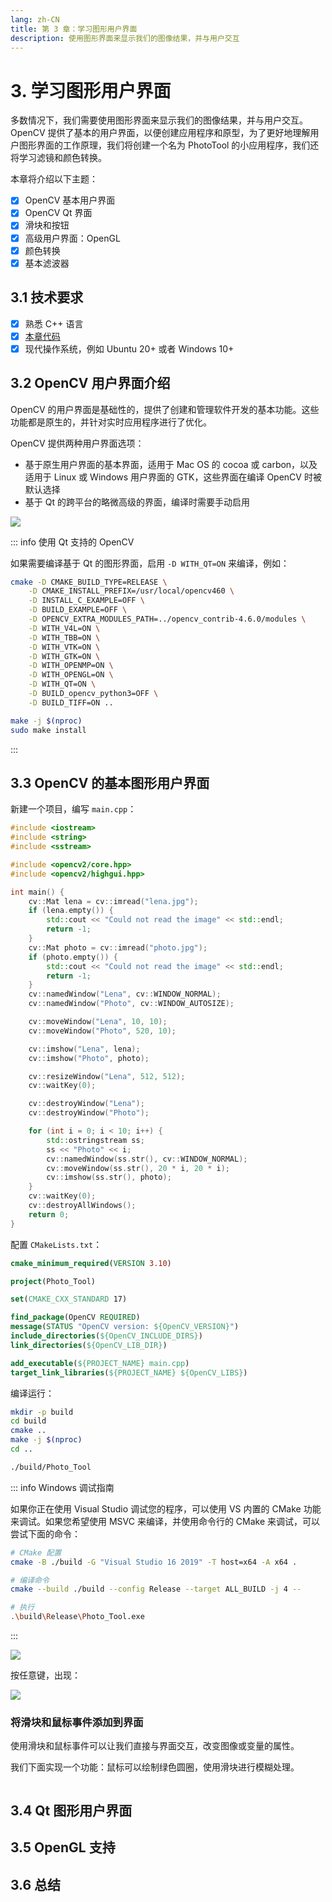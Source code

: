 ```yaml
---
lang: zh-CN
title: 第 3 章：学习图形用户界面
description: 使用图形界面来显示我们的图像结果，并与用户交互
---
```


# 3. 学习图形用户界面

多数情况下，我们需要使用图形界面来显示我们的图像结果，并与用户交互。OpenCV 提供了基本的用户界面，以便创建应用程序和原型，为了更好地理解用户图形界面的工作原理，我们将创建一个名为 PhotoTool 的小应用程序，我们还将学习滤镜和颜色转换。

本章将介绍以下主题：
- [x] OpenCV 基本用户界面
- [x] OpenCV Qt 界面
- [x] 滑块和按钮
- [x] 高级用户界面：OpenGL
- [x] 颜色转换
- [x] 基本滤波器

## 3.1 技术要求

- [x] 熟悉 C++ 语言
- [x] [本章代码](https://github.com/PacktPublishing/Learn-OpenCV-4-By-Building-Projects-Second-Edition/tree/master/Chapter_03)
- [x] 现代操作系统，例如 Ubuntu 20+ 或者 Windows 10+

## 3.2 OpenCV 用户界面介绍

OpenCV 的用户界面是基础性的，提供了创建和管理软件开发的基本功能。这些功能都是原生的，并针对实时应用程序进行了优化。

OpenCV 提供两种用户界面选项：
- 基于原生用户界面的基本界面，适用于 Mac OS 的 cocoa 或 carbon，以及适用于 Linux 或 Windows 用户界面的 GTK，这些界面在编译 OpenCV 时被默认选择
- 基于 Qt 的跨平台的略微高级的界面，编译时需要手动启用

![](./images/2022-11-10-16-28-22.webp)

::: info 使用 Qt 支持的 OpenCV

如果需要编译基于 Qt 的图形界面，启用 `-D WITH_QT=ON` 来编译，例如：

```bash
cmake -D CMAKE_BUILD_TYPE=RELEASE \
    -D CMAKE_INSTALL_PREFIX=/usr/local/opencv460 \
    -D INSTALL_C_EXAMPLE=OFF \
    -D BUILD_EXAMPLE=OFF \
    -D OPENCV_EXTRA_MODULES_PATH=../opencv_contrib-4.6.0/modules \
    -D WITH_V4L=ON \
    -D WITH_TBB=ON \
    -D WITH_VTK=ON \
    -D WITH_GTK=ON \
    -D WITH_OPENMP=ON \
    -D WITH_OPENGL=ON \
    -D WITH_QT=ON \
    -D BUILD_opencv_python3=OFF \
    -D BUILD_TIFF=ON ..

make -j $(nproc)
sudo make install
```

:::

## 3.3 OpenCV 的基本图形用户界面

新建一个项目，编写 `main.cpp`：

```cpp
#include <iostream>
#include <string>
#include <sstream>

#include <opencv2/core.hpp>
#include <opencv2/highgui.hpp>

int main() {
    cv::Mat lena = cv::imread("lena.jpg");
    if (lena.empty()) {
        std::cout << "Could not read the image" << std::endl;
        return -1;
    }
    cv::Mat photo = cv::imread("photo.jpg");
    if (photo.empty()) {
        std::cout << "Could not read the image" << std::endl;
        return -1;
    }
    cv::namedWindow("Lena", cv::WINDOW_NORMAL);
    cv::namedWindow("Photo", cv::WINDOW_AUTOSIZE);

    cv::moveWindow("Lena", 10, 10);
    cv::moveWindow("Photo", 520, 10);

    cv::imshow("Lena", lena);
    cv::imshow("Photo", photo);

    cv::resizeWindow("Lena", 512, 512);
    cv::waitKey(0);

    cv::destroyWindow("Lena");
    cv::destroyWindow("Photo");

    for (int i = 0; i < 10; i++) {
        std::ostringstream ss;
        ss << "Photo" << i;
        cv::namedWindow(ss.str(), cv::WINDOW_NORMAL);
        cv::moveWindow(ss.str(), 20 * i, 20 * i);
        cv::imshow(ss.str(), photo);
    }
    cv::waitKey(0);
    cv::destroyAllWindows();
    return 0;
}
```

配置 `CMakeLists.txt`：

```cmake
cmake_minimum_required(VERSION 3.10)

project(Photo_Tool)

set(CMAKE_CXX_STANDARD 17)

find_package(OpenCV REQUIRED)
message(STATUS "OpenCV version: ${OpenCV_VERSION}")
include_directories(${OpenCV_INCLUDE_DIRS})
link_directories(${OpenCV_LIB_DIR})

add_executable(${PROJECT_NAME} main.cpp)
target_link_libraries(${PROJECT_NAME} ${OpenCV_LIBS})
```

编译运行：

```bash
mkdir -p build
cd build
cmake ..
make -j $(nproc)
cd ..

./build/Photo_Tool
```

::: info Windows 调试指南

如果你正在使用 Visual Studio 调试您的程序，可以使用 VS 内置的 CMake 功能来调试。如果您希望使用 MSVC 来编译，并使用命令行的 CMake 来调试，可以尝试下面的命令：

```bash
# CMake 配置
cmake -B ./build -G "Visual Studio 16 2019" -T host=x64 -A x64 .

# 编译命令
cmake --build ./build --config Release --target ALL_BUILD -j 4 --

# 执行
.\build\Release\Photo_Tool.exe
```

:::

![](./images/2022-11-10-16-28-22.webp)

按任意键，出现：

![](./images/2022-11-10-16-36-45.webp)

### 将滑块和鼠标事件添加到界面

使用滑块和鼠标事件可以让我们直接与界面交互，改变图像或变量的属性。

我们下面实现一个功能：鼠标可以绘制绿色圆圈，使用滑块进行模糊处理。

```c++

```

## 3.4 Qt 图形用户界面

## 3.5 OpenGL 支持

## 3.6 总结
